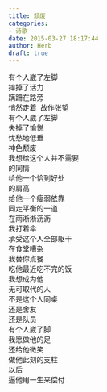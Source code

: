 ```yaml
---  
title: 颓废  
categories:  
- 诗歌  
date: 2015-03-27 18:17:44  
author: Herb  
draft: true
---  
```

有个人崴了左脚  
摔掉了活力  
蹒跚在路旁  
悄然走着  故作张望  
有个人崴了左脚  
失掉了愉悦  
忧愁地低垂  
神色颓废    
我想给这个人并不需要  
的同情  
给他一个恰到好处  
的肩高  
给他一个瘦弱依靠  
同走平衡的一道  
在雨淅淅沥沥  
我打着伞  
承受这个人全部躯干  
在食堂嘈杂  
我替你点餐  
吃他最近吃不完的饭  
我想成为他  
无可取代的人  
不是这个人同桌  
还是舍友  
还是队员    
有个人崴了脚  
我愿做他的足  
还给他微笑  
做他此刻的支柱  
以后  
逼他用一生来偿付